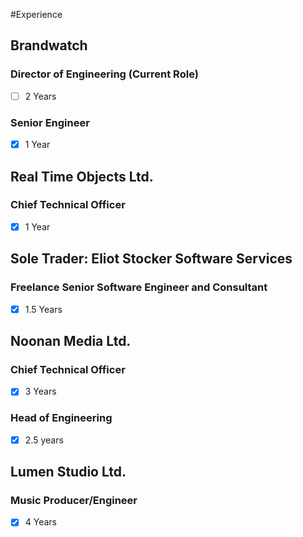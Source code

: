 #Experience

## Brandwatch
### Director of Engineering (Current Role)
- [ ] 2 Years

### Senior Engineer
- [x] 1 Year

## Real Time Objects Ltd.
### Chief Technical Officer
- [x] 1 Year

## Sole Trader: Eliot Stocker Software Services
### Freelance Senior Software Engineer and Consultant
- [x] 1.5 Years

## Noonan Media Ltd.
### Chief Technical Officer
- [x] 3 Years
    
### Head of Engineering
- [x] 2.5 years

## Lumen Studio Ltd.
### Music Producer/Engineer
- [x] 4 Years
